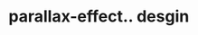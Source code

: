 # parallax-effect.. desgin                                                                                                                                                                                                                                                                                                                                                                                                                                                                  

